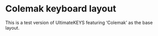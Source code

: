# Colemak keyboard layout

This is a test version of UltimateKEYS featuring ‘Colemak’ as the base layout.
